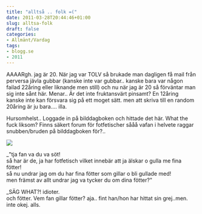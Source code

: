 ```yaml
---
title: "alltså .. folk =("
date: 2011-03-28T20:44:46+01:00
slug: alltsa-folk
draft: false
categories:
- Allmänt/Vardag
tags:
- blogg.se
- 2011
---
```

AAAARgh. jag är 20. När jag var TOLV så brukade man dagligen få mail från perversa jävla gubbar (kanske inte var gubbar.. kanske bara var någon failad 22åring eller liknande men still) och nu när jag är 20 så förväntar man sig inte sånt här. Menar.. Är det inte fruktansvärt pinsamt? En 12åring kanske inte kan försvara sig på ett moget sätt. men att skriva till en random 20åring är ju bara.... illa.  
  
  
Hursomhelst.. Loggade in på bilddagboken och hittade det här. What the fuck liksom? Finns säkert forum för fotfetischer sååå vafan i helvete raggar snubben/bruden på bilddagboken för?..  
  
![](/assets/images/blogg.se/ffffucjkk_140070214.jpg)  
  
_"tja fan va du va söt!  
så har är de, ja har fotfetisch vilket innebär att ja älskar o gulla me fina fötter!  
så nu undrar jag om du har fina fötter som gillar o bli gullade med!  
men främst av allt undrar jag va tycker du om dina fötter?"  
  
_SÄG WHAT?! idioter.  
och fötter. Vem fan gillar fötter? aja.. fint han/hon har hittat sin grej..men. inte okej. alls.
